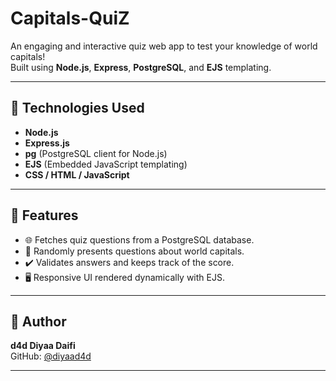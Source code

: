 # Capitals-QuiZ

An engaging and interactive quiz web app to test your knowledge of world capitals!  
Built using **Node.js**, **Express**, **PostgreSQL**, and **EJS** templating.

---

## 🧰 Technologies Used

- **Node.js**
- **Express.js**
- **pg** (PostgreSQL client for Node.js)
- **EJS** (Embedded JavaScript templating)
- **CSS / HTML / JavaScript**

---

## 🌟 Features

- 🌐 Fetches quiz questions from a PostgreSQL database.
- 🎯 Randomly presents questions about world capitals.
- ✔️ Validates answers and keeps track of the score.
- 🖥️ Responsive UI rendered dynamically with EJS.

---

## 🙋 Author

**d4d Diyaa Daifi**  
GitHub: [@diyaad4d](https://github.com/diyaad4d)

---

